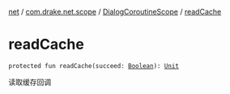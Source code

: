 [net](../../index.md) / [com.drake.net.scope](../index.md) / [DialogCoroutineScope](index.md) / [readCache](./read-cache.md)

# readCache

`protected fun readCache(succeed: `[`Boolean`](https://kotlinlang.org/api/latest/jvm/stdlib/kotlin/-boolean/index.html)`): `[`Unit`](https://kotlinlang.org/api/latest/jvm/stdlib/kotlin/-unit/index.html)

读取缓存回调

